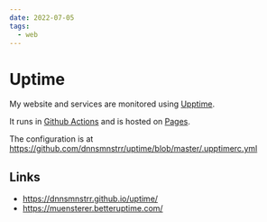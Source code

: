 ```yaml
---
date: 2022-07-05
tags:
  - web
---
```


# Uptime

My website and services are monitored using [Upptime](https://upptime.js.org/).

It runs in [Github Actions](https://github.com/dnnsmnstrr/uptime) and is hosted on [Pages](https://dnnsmnstrr.github.io/uptime/).

The configuration is at https://github.com/dnnsmnstrr/uptime/blob/master/.upptimerc.yml

## Links
- https://dnnsmnstrr.github.io/uptime/
- https://muensterer.betteruptime.com/
